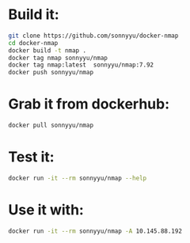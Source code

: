 # Build it:
```bash
git clone https://github.com/sonnyyu/docker-nmap
cd docker-nmap
docker build -t nmap .
docker tag nmap sonnyyu/nmap
docker tag nmap:latest  sonnyyu/nmap:7.92
docker push sonnyyu/nmap
```
# Grab it from dockerhub:
```bash
docker pull sonnyyu/nmap
```
# Test it:
```bash
docker run -it --rm sonnyyu/nmap --help
```
# Use it with:
```bash
docker run -it --rm sonnyyu/nmap -A 10.145.88.192
```
